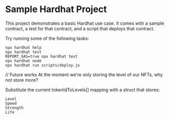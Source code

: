 # Sample Hardhat Project

This project demonstrates a basic Hardhat use case. It comes with a sample contract, a test for that contract, and a script that deploys that contract.

Try running some of the following tasks:

```shell
npx hardhat help
npx hardhat test
REPORT_GAS=true npx hardhat test
npx hardhat node
npx hardhat run scripts/deploy.js
```

// Future works
At the moment we're only storing the level of our NFTs, why not store more?

Substitute the current tokenIdToLevels[] mapping with a struct that stores:

    Level
    Speed
    Strength
    Life
